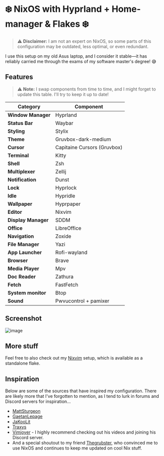 # ❄️ NixOS with Hyprland + Home-manager & Flakes ❄️

> ⚠️ **Disclaimer:** I am not an expert on NixOS, so some parts of this configuration may be outdated, less optimal, or even redundant.

I use this setup on my old Asus laptop, and I consider it stable—it has reliably carried me through the exams of my software master's degree! 😅

## Features 

> ⚠️ **Note:** I swap components from time to time, and I might forget to update this table. I'll try to keep it up to date!

| Category         | Component     | 
|-----------------|--------------|
| **Window Manager** | Hyprland |
| **Status Bar** | Waybar |
| **Styling** | Stylix |
| **Theme** | Gruvbox-dark-medium |
| **Cursor** | Capitaine Cursors (Gruvbox) |
| **Terminal** | Kitty |
| **Shell** | Zsh |
| **Multiplexer** | Zellij |
| **Notification** | Dunst |
| **Lock** | Hyprlock |
| **Idle** | Hypridle |
| **Wallpaper** | Hyprpaper |
| **Editor** | Nixvim |
| **Display Manager** | SDDM |
| **Office** | LibreOffice |
| **Navigation** | Zoxide |
| **File Manager** | Yazi |
| **App Launcher** | Rofi-wayland |
| **Browser** | Brave |
| **Media Player** | Mpv |
| **Doc Reader** | Zathura |
| **Fetch** | FastFetch |
| **System monitor** | Btop |
| **Sound** | Pwvucontrol + pamixer |

## Screenshot

![image](https://github.com/user-attachments/assets/a0191db7-6285-4e0e-b9cb-37cd993fde51)


## More stuff

Feel free to also check out my [Nixvim](https://github.com/MortenMunk/nixvim) setup, which is available as a standalone flake.

## Inspiration
Below are some of the sources that have inspired my configuration. There are likely more that I've forgotten to mention, as I tend to lurk in forums and Discord servers for inspiration...
- [MattSturgeon](https://github.com/MattSturgeon)
- [GaetanLepage](https://github.com/GaetanLepage)
- [JaKooLit](https://github.com/JaKooLit)
- [Traxys](https://github.com/traxys)
- [Vimjoyer](https://www.youtube.com/@vimjoyer) - I highly recommend checking out his videos and joining his Discord server.
- And a special shoutout to my friend [Thegrubster](https://github.com/thegrubster), who convinced me to use NixOS and continues to keep me updated on cool Nix stuff.
